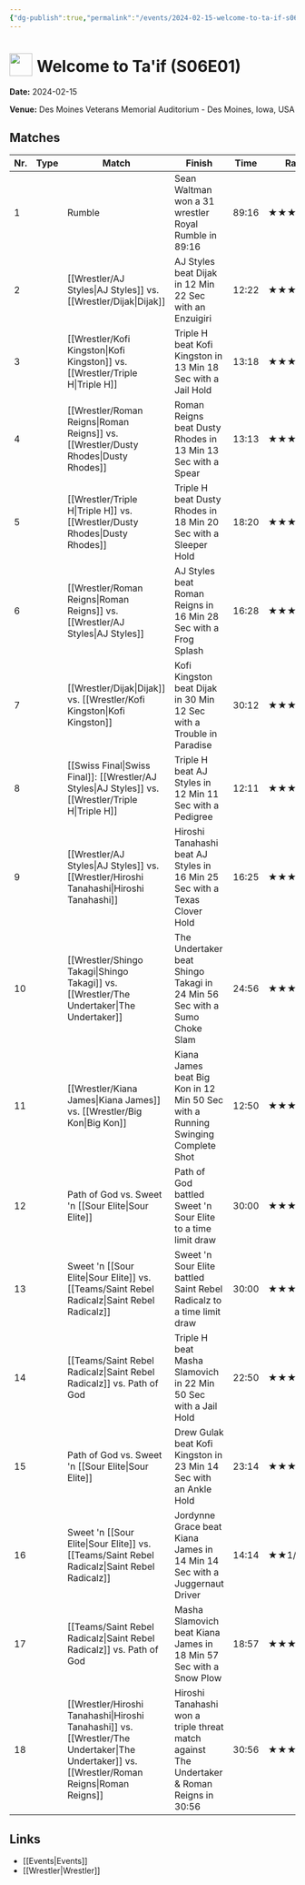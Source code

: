 ```yaml
---
{"dg-publish":true,"permalink":"/events/2024-02-15-welcome-to-ta-if-s06-e01/","title":"Welcome to Ta'if (S06E01)","noteIcon":"","created":"2025-08-11T09:30:58.794+02:00"}
---
```



# <img src="z_Images/ChokeSlam.png" width="40" style="vertical-align:bottom; margin-right:8px;">**Welcome to Ta'if (S06E01)**

**Date:** 2024-02-15

**Venue:** Des Moines Veterans Memorial Auditorium - Des Moines, Iowa, USA

## Matches

| Nr. | Type | Match | Finish | Time | Rating | Score |
|-----|------|-------|--------|------|--------|-------|
| 1 |  | Rumble | Sean Waltman won a 31 wrestler Royal Rumble in  89:16 | 89:16 | ★★★★1/2 | 93 |
| 2 |  | [[Wrestler/AJ Styles\|AJ Styles]] vs. [[Wrestler/Dijak\|Dijak]] | AJ Styles beat Dijak in 12 Min 22 Sec with an Enzuigiri | 12:22 | ★★★★1/4 | 89 |
| 3 |  | [[Wrestler/Kofi Kingston\|Kofi Kingston]] vs. [[Wrestler/Triple H\|Triple H]] | Triple H beat Kofi Kingston in 13 Min 18 Sec with a Jail Hold | 13:18 | ★★★3/4 | 80 |
| 4 |  | [[Wrestler/Roman Reigns\|Roman Reigns]] vs. [[Wrestler/Dusty Rhodes\|Dusty Rhodes]] | Roman Reigns beat Dusty Rhodes in 13 Min 13 Sec with a Spear | 13:13 | ★★★★★1/2 | 104 |
| 5 |  | [[Wrestler/Triple H\|Triple H]] vs. [[Wrestler/Dusty Rhodes\|Dusty Rhodes]] | Triple H beat Dusty Rhodes in 18 Min 20 Sec with a Sleeper Hold | 18:20 | ★★★★ | 86 |
| 6 |  | [[Wrestler/Roman Reigns\|Roman Reigns]] vs. [[Wrestler/AJ Styles\|AJ Styles]] | AJ Styles beat Roman Reigns in 16 Min 28 Sec with a Frog Splash | 16:28 | ★★★★3/4 | 97 |
| 7 |  | [[Wrestler/Dijak\|Dijak]] vs. [[Wrestler/Kofi Kingston\|Kofi Kingston]] | Kofi Kingston beat Dijak in 30 Min 12 Sec with a Trouble in Paradise | 30:12 | ★★★★3/4 | 98 |
| 8 |  | [[Swiss Final\|Swiss Final]]: [[Wrestler/AJ Styles\|AJ Styles]] vs. [[Wrestler/Triple H\|Triple H]] | Triple H beat AJ Styles in 12 Min 11 Sec with a Pedigree | 12:11 | ★★★ | 69 |
| 9 |  | [[Wrestler/AJ Styles\|AJ Styles]] vs. [[Wrestler/Hiroshi Tanahashi\|Hiroshi Tanahashi]] | Hiroshi Tanahashi beat AJ Styles in 16 Min 25 Sec with a Texas Clover Hold | 16:25 | ★★★★3/4 | 97 |
| 10 |  | [[Wrestler/Shingo Takagi\|Shingo Takagi]] vs. [[Wrestler/The Undertaker\|The Undertaker]] | The Undertaker beat Shingo Takagi in 24 Min 56 Sec with a Sumo Choke Slam | 24:56 | ★★★★1/2 | 94 |
| 11 |  | [[Wrestler/Kiana James\|Kiana James]] vs. [[Wrestler/Big Kon\|Big Kon]] | Kiana James beat Big Kon in 12 Min 50 Sec with a Running Swinging Complete Shot | 12:50 | ★★★★1/4 | 90 |
| 12 |  | Path of God vs. Sweet 'n [[Sour Elite\|Sour Elite]] | Path of God battled Sweet 'n Sour Elite to a  time limit draw | 30:00 | ★★★3/4 | 83 |
| 13 |  | Sweet 'n [[Sour Elite\|Sour Elite]] vs. [[Teams/Saint Rebel Radicalz\|Saint Rebel Radicalz]] | Sweet 'n Sour Elite battled Saint Rebel Radicalz to a  time limit draw | 30:00 | ★★★★1/4 | 89 |
| 14 |  | [[Teams/Saint Rebel Radicalz\|Saint Rebel Radicalz]] vs. Path of God | Triple H beat Masha Slamovich in 22 Min 50 Sec with a Jail Hold | 22:50 | ★★★1/4 | 72 |
| 15 |  | Path of God vs. Sweet 'n [[Sour Elite\|Sour Elite]] | Drew Gulak beat Kofi Kingston in 23 Min 14 Sec with an Ankle Hold | 23:14 | ★★★1/4 | 73 |
| 16 |  | Sweet 'n [[Sour Elite\|Sour Elite]] vs. [[Teams/Saint Rebel Radicalz\|Saint Rebel Radicalz]] | Jordynne Grace beat Kiana James in 14 Min 14 Sec with a Juggernaut Driver | 14:14 | ★★1/2 | 67 |
| 17 |  | [[Teams/Saint Rebel Radicalz\|Saint Rebel Radicalz]] vs. Path of God | Masha Slamovich beat Kiana James in 18 Min 57 Sec with a Snow Plow | 18:57 | ★★★ | 71 |
| 18 |  | [[Wrestler/Hiroshi Tanahashi\|Hiroshi Tanahashi]] vs. [[Wrestler/The Undertaker\|The Undertaker]] vs. [[Wrestler/Roman Reigns\|Roman Reigns]] | Hiroshi Tanahashi won a triple threat match against The Undertaker & Roman Reigns in  30:56 | 30:56 | ★★★★★★ | 105 |

## Links
- [[Events\|Events]]
- [[Wrestler\|Wrestler]]
